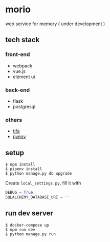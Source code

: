 # morio

web service for memory ( under development )

## tech stack

### front-end

* webpack
* vue.js
* element ui

### back-end

* flask
* postgresql

### others

* [tifa](https://github.com/wddwycc/tifa)
* [pyenv](https://github.com/kennethreitz/pipenv)

## setup

```
$ npm install
$ pipenv install
$ python manage.py db upgrade
```

Create `local_settings.py`, fill it with

```python
DEBUG = True
SQLALCHEMY_DATABASE_URI = ''
```

## run dev server

```
$ docker-compose up
$ npm run dev
$ python manage.py run
```
